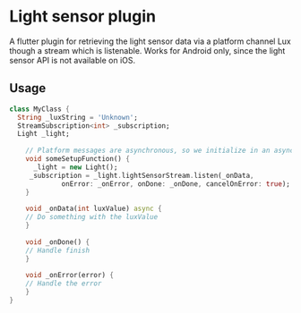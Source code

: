 # Light sensor plugin
A flutter plugin for retrieving the light sensor data via a platform channel Lux though a stream which is listenable. Works for Android only, since the light sensor API is not available on iOS.

## Usage
```dart
class MyClass {
  String _luxString = 'Unknown';
  StreamSubscription<int> _subscription;
  Light _light;
      
    // Platform messages are asynchronous, so we initialize in an async method.
    void someSetupFunction() {
      _light = new Light();
     _subscription = _light.lightSensorStream.listen(_onData,
             onError: _onError, onDone: _onDone, cancelOnError: true);
    }
    
    void _onData(int luxValue) async {
    // Do something with the luxValue
    }
    
    void _onDone() {
    // Handle finish
    }
    
    void _onError(error) {
    // Handle the error
    }
}
  
```
